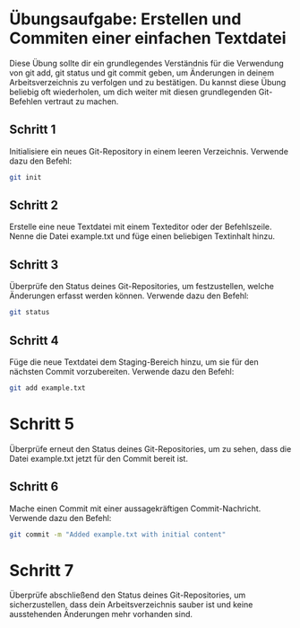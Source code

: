 # Übungsaufgabe: Erstellen und Commiten einer einfachen Textdatei

Diese Übung sollte dir ein grundlegendes Verständnis für die Verwendung von git add, git status und git commit geben, um Änderungen in deinem Arbeitsverzeichnis zu verfolgen und zu bestätigen. Du kannst diese Übung beliebig oft wiederholen, um dich weiter mit diesen grundlegenden Git-Befehlen vertraut zu machen.

## Schritt 1
Initialisiere ein neues Git-Repository in einem leeren Verzeichnis. Verwende dazu den Befehl:
```bash
git init
```

## Schritt 2
Erstelle eine neue Textdatei mit einem Texteditor oder der Befehlszeile.
Nenne die Datei example.txt und füge einen beliebigen Textinhalt hinzu.

## Schritt 3
Überprüfe den Status deines Git-Repositories, um festzustellen, welche Änderungen erfasst werden können. 
Verwende dazu den Befehl:
```bash
git status
```

## Schritt 4
Füge die neue Textdatei dem Staging-Bereich hinzu, um sie für den nächsten Commit vorzubereiten.
Verwende dazu den Befehl:

```bash
git add example.txt
```

# Schritt 5
Überprüfe erneut den Status deines Git-Repositories, um zu sehen,
dass die Datei example.txt jetzt für den Commit bereit ist.

## Schritt 6
Mache einen Commit mit einer aussagekräftigen Commit-Nachricht. Verwende dazu den Befehl:

```bash
git commit -m "Added example.txt with initial content"
```

# Schritt 7
Überprüfe abschließend den Status deines Git-Repositories, um sicherzustellen, dass dein Arbeitsverzeichnis sauber ist und keine ausstehenden Änderungen mehr vorhanden sind.

